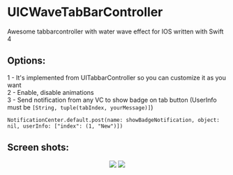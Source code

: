 # UICWaveTabBarController
Awesome tabbarcontroller with water wave effect for IOS written with Swift 4

## Options: 
1 - It's implemented from UITabbarController so you can customize it as you want<br>
2 - Enable, disable animations<br>
3 - Send notification from any VC to show badge on tab button (UserInfo must be `[String, tuple(tabIndex, yourMessage)]`)
    
    NotificationCenter.default.post(name: showBadgeNotification, object: nil, userInfo: ["index": (1, "New")])
   


## Screen shots: 

<div align=center>
    <img style="display: inline-block;" src="https://github.com/Coder-ACJHP/UICWaveTabBarController/blob/master/UICWaveTabbar/Assets.xcassets/iPhone8.dataset/iPhone8.gif">
    <img style="display: inline-block;" src="https://github.com/Coder-ACJHP/UICWaveTabBarController/blob/master/UICWaveTabbar/Assets.xcassets/iPhoneX.dataset/iPhoneX.gif">
</div>
